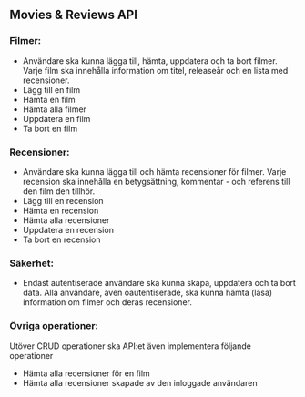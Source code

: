 ## Movies & Reviews API

### Filmer: 
- Användare ska kunna lägga till, hämta, uppdatera och ta bort filmer. Varje film ska innehålla information om titel, releaseår och en lista med recensioner.
- Lägg till en film
- Hämta en film
- Hämta alla filmer
- Uppdatera en film
- Ta bort en film
### Recensioner: 
- Användare ska kunna lägga till och hämta recensioner för filmer. Varje recension ska innehålla en betygsättning, kommentar - och referens till den film den tillhör.
- Lägg till en recension
- Hämta en recension
- Hämta alla recensioner
- Uppdatera en recension
- Ta bort en recension
### Säkerhet: 
- Endast autentiserade användare ska kunna skapa, uppdatera och ta bort data. Alla användare, även oautentiserade, ska kunna hämta (läsa) information om filmer och deras recensioner.
### Övriga operationer: 
Utöver CRUD operationer ska API:et även implementera följande operationer
- Hämta alla recensioner för en film
- Hämta alla recensioner skapade av den inloggade användaren
